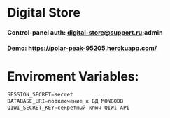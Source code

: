 # Digital Store
#### Control-panel auth: digital-store@support.ru:admin
#### Demo: https://polar-peak-95205.herokuapp.com/
# Enviroment Variables:
```js
SESSION_SECRET=secret
DATABASE_URI=подключение к БД MONGODB
QIWI_SECRET_KEY=секретный ключ QIWI API
```